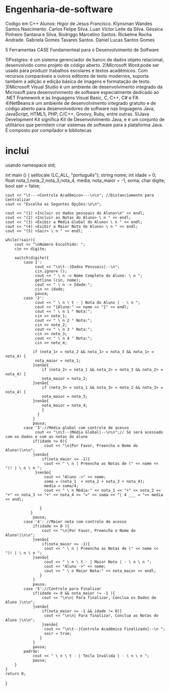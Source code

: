 # Engenharia-de-software
Codigo em C++
Alunos:
Higor de Jesus Francisco.
Klynsman Wandes Santos Nascimento.
Carlos Felipe Silva.
Luan Víctor Leite da Silva.
Géssica Pinheiro Santana e Silva.
Rodriggo Marcelino Santos.
Rickelme Rocha Andrade.
Gabriela Gomes Tavares Santos.
Daniel Lucas Santos Gomes

5 Ferramentas CASE Fundamenteal para o Desenvolvimento de Solfware

1)Postgres: é um sistema gerenciador de banco de dados objeto relacional, desenvolvido como projeto de código aberto.
2)Microsoft Word:pode ser usado para produzir trabalhos escolares e textos acadêmicos. Com recursos comparáveis a outros editores de texto modernos, suporta também a adição e edição básica de imagens e formatação de texto.
3)Microsoft Visual Studio é um ambiente de desenvolvimento integrado da Microsoft para desenvolvimento de software especialmente dedicado ao .NET Framework e às linguagens Visual Basic, C, C++, C# e F#.
4)NetBeans:é um ambiente de desenvolvimento integrado gratuito e de código aberto para desenvolvedores de software nas linguagens Java, JavaScript, HTML5, PHP, C/C++, Groovy, Ruby, entre outras.
5)Java Development Kit significa Kit de Desenvolvimento Java, e é um conjunto de utilitários que permitem criar sistemas de software para a plataforma Java. É composto por compilador e bibliotecas

# inclui <iostream>
usando namespace std;

int main () {
    setlocale (LC_ALL, "português");
	string nome;
	int idade = 0; 
	float nota_1,nota_2,nota_3,nota_4, media, nota_maior = -1, soma;
	char digite;
	bool sair = false;


	cout << "\t---<Controle Acadêmico>---\n\n"; //Distanciamento para Centralizar
	cout << "Escolha as Seguntes Opções:\n\n";

	cout << "(1) <Incluir os dados pessoais do Aluno>\n" << endl;
	cout << "(2) <Incluir as Notas do Aluno> \ n " << endl;
	cout << "(3) <Exibir a Média Global do Aluno> \ n " << endl;
    cout << "(4) <Exibir a Maior Nota do Aluno> \ n " << endl;
    cout << "(5) <Sair> \ n " << endl;

    while(!sair){
    	cout << "\nNúmero Escolhido: ";
    	cin >> digite;

    	switch(digite){
    		caso 1': 
    			 cout << "\n\t--|Dados Pessoais|--\n";
    			 cin.ignore ();
    			 cout << " \ n -> Nome Completo do Aluno: \ n ";
    			 getline (cin, nome);
    			 cout << " \ n -> Idade:";
    			 cin >> idade;
    			 pausa;
    	    caso '2':
    	    	 cout << " \ n \ t - | Nota do Aluno | - \ n ";
    	         cout << "{Aluno:" << nome << "}" << endl;
    	         cout << " \ n 1 ° Nota:";
    	         cin >> note_1;
    	         cout << " \ n 2 ° Nota:";
    	         cin >> note_2;
    	         cout << " \ n 3 ° Nota:";
    	         cin >> note_3;
    	    	 cout << " \ n 4 ° Nota:";
    	     	 cin >> note_4;

    	        if (nota_1> = nota_2 && nota_1> = nota_3 && nota_1> = nota_4) {
   	             nota_maior = nota_1;
                }senão{
   	                if (nota_2> = nota_1 && nota_2> = nota_3 && nota_2> = nota_4) {
   	                nota_maior = nota_2;
                }senão{            
   	                if (nota_3> = nota_1 && nota_3> = nota_2 && nota_3> = nota_4) {
   	                nota_maior = nota_3;
                }senão{
   	                nota_maior = nota_4;
                    }	    
                  }
                }
    	    	pausa;
    	    case '3'://Média global com controle de acesso
    	    	 cout << "\n\t--|Média Global|--\n\n";// Só será acessado com os dados e com as notas do aluno
    	    	if(idade <= 0){                                              
    	    	     cout << "\n|Por Favor, Preencha o Nome do Aluno!|\n\n";
				}senão{
				    if(nota_maior <= -1){	
    			     cout << " \ n | Preencha as Notas de (" << nome << ")! | \ n \ n ";
			     }senão{
    	    	     cout << "Aluno ->" << nome;
    	    	     soma = (nota_1  + nota_2 + nota_3 + nota_4);
    	    	     media = soma/4;
    	    	     cout << " \ n Média:" << nota_1 << "+" << nota_2 << "+" << nota_3 << "+" << nota_4 << "=" << soma << "| 4 ___ = "<< media << endl;

			       }
		       }
    	    	pausa;
    	    case '4': //Maior nota com controle de acesso
    	    	if(idade <= 0 ){
    	    	 	cout << "\n|Por Favor, Preencha o Nome do Aluno!|\n\n";   	    	 	
				}senão{
				    if(nota_maior <= -1){  
				     cout << " \ n | Preencha as Notas de (" << nome << ")! | \ n \ n ";
			    }senão{
    	    	     cout << " \ n \ t - | Maior Nota | - \ n \ n ";
    	    	     cout << "Aluno ->" << nome;
    	    	     cout << " \ n Maior Nota:" << nota_maior << endl;
			       }
			    }
    	    	pausa;
    	    case '5'://Controle para Finalizar
			    if(idade <= 0 && nota_maior != -1 ){
				    cout << "\n\n| Para finalizar, Conclua os Dados do Aluno |\n\n";
				}senão{
					if(nota_maior <= -1 && idade != 0){
				     cout << "\n\n| Para finalizar, Conclua as Notas do Aluno |\n\n";
					}senão{
				     cout << "\n\t--|Controle Acadêmico Finalizado|--\n ";
					 sair = true;
				   }
				}
    	    	pausa;
    		padrão:
    			cout << " \ n \ t - | Tecla Inválida | - \ n \ n ";
    			pausa;	
	  	}	    	  
	}
	return 0;
}
